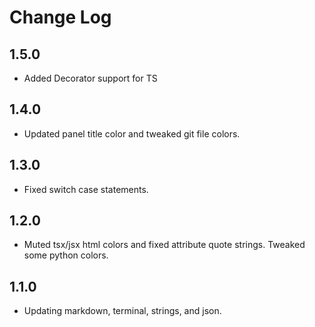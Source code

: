 # Change Log

## 1.5.0
- Added Decorator support for TS

## 1.4.0
- Updated panel title color and tweaked git file colors.

## 1.3.0
- Fixed switch case statements.

## 1.2.0
- Muted tsx/jsx html colors and fixed attribute quote strings.  Tweaked some python colors.

## 1.1.0
- Updating markdown, terminal, strings, and json.
